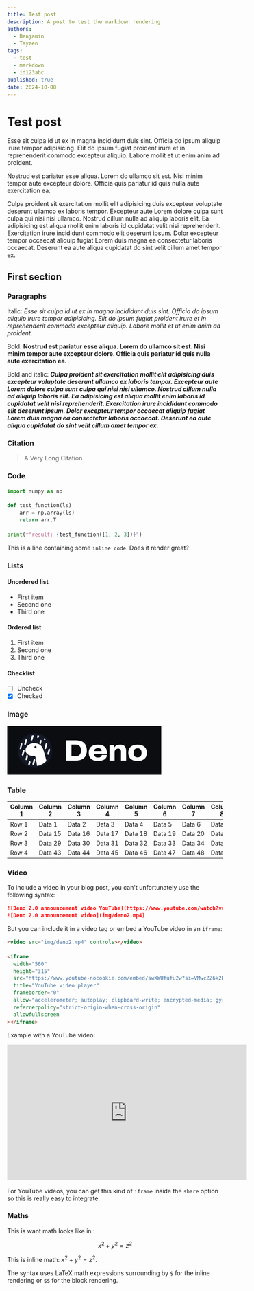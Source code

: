```yaml
---
title: Test post
description: A post to test the markdown rendering
authors:
  - Benjamin
  - Tayzen
tags:
  - test
  - markdown
  - id123abc
published: true
date: 2024-10-08
---
```


# Test post

Esse sit culpa id ut ex in magna incididunt duis sint. Officia do ipsum aliquip
irure tempor adipisicing. Elit do ipsum fugiat proident irure et in
reprehenderit commodo excepteur aliquip. Labore mollit et ut enim anim ad
proident.

Nostrud est pariatur esse aliqua. Lorem do ullamco sit est. Nisi minim tempor
aute excepteur dolore. Officia quis pariatur id quis nulla aute exercitation ea.

Culpa proident sit exercitation mollit elit adipisicing duis excepteur voluptate
deserunt ullamco ex laboris tempor. Excepteur aute Lorem dolore culpa sunt culpa
qui nisi nisi ullamco. Nostrud cillum nulla ad aliquip laboris elit. Ea
adipisicing est aliqua mollit enim laboris id cupidatat velit nisi
reprehenderit. Exercitation irure incididunt commodo elit deserunt ipsum. Dolor
excepteur tempor occaecat aliquip fugiat Lorem duis magna ea consectetur laboris
occaecat. Deserunt ea aute aliqua cupidatat do sint velit cillum amet tempor ex.

## First section

### Paragraphs

Italic: _Esse sit culpa id ut ex in magna incididunt duis sint. Officia do ipsum aliquip
irure tempor adipisicing. Elit do ipsum fugiat proident irure et in
reprehenderit commodo excepteur aliquip. Labore mollit et ut enim anim ad
proident._

Bold: **Nostrud est pariatur esse aliqua. Lorem do ullamco sit est. Nisi minim tempor
aute excepteur dolore. Officia quis pariatur id quis nulla aute exercitation ea.**

Bold and italic: **_Culpa proident sit exercitation mollit elit adipisicing duis excepteur voluptate
deserunt ullamco ex laboris tempor. Excepteur aute Lorem dolore culpa sunt culpa
qui nisi nisi ullamco. Nostrud cillum nulla ad aliquip laboris elit. Ea
adipisicing est aliqua mollit enim laboris id cupidatat velit nisi
reprehenderit. Exercitation irure incididunt commodo elit deserunt ipsum. Dolor
excepteur tempor occaecat aliquip fugiat Lorem duis magna ea consectetur laboris
occaecat. Deserunt ea aute aliqua cupidatat do sint velit cillum amet tempor ex._**

### Citation

> A Very Long Citation

### Code

```python
import numpy as np

def test_function(ls)
    arr = np.array(ls)
    return arr.T

print(f"result: {test_function([1, 2, 3])}")
```

This is a line containing some `inline code`. Does it render great?

### Lists

#### Unordered list

- First item
- Second one
- Third one

#### Ordered list

1. First item
2. Second one
3. Third one

#### Checklist

- [ ] Uncheck
- [x] Checked

### Image

![Deno](img/deno_logo.png)

### Table

| Column 1 | Column 2 | Column 3 | Column 4 | Column 5 | Column 6 | Column 7 | Column 8 | Column 9 | Column 10 | Column 11 | Column 12 | Column 13 | Column 14 | Column 15 |
| -------- | -------- | -------- | -------- | -------- | -------- | -------- | -------- | -------- | --------- | --------- | --------- | --------- | --------- | --------- |
| Row 1    | Data 1   | Data 2   | Data 3   | Data 4   | Data 5   | Data 6   | Data 7   | Data 8   | Data 9    | Data 10   | Data 11   | Data 12   | Data 13   | Data 14   |
| Row 2    | Data 15  | Data 16  | Data 17  | Data 18  | Data 19  | Data 20  | Data 21  | Data 22  | Data 23   | Data 24   | Data 25   | Data 26   | Data 27   | Data 28   |
| Row 3    | Data 29  | Data 30  | Data 31  | Data 32  | Data 33  | Data 34  | Data 35  | Data 36  | Data 37   | Data 38   | Data 39   | Data 40   | Data 41   | Data 42   |
| Row 4    | Data 43  | Data 44  | Data 45  | Data 46  | Data 47  | Data 48  | Data 49  | Data 50  | Data 51   | Data 52   | Data 53   | Data 54   | Data 55   | Data 56   |

### Video

To include a video in your blog post, you can't unfortunately use the following syntax:

```md
![Deno 2.0 announcement video YouTube](https://www.youtube.com/watch?v=swXWUfufu2w)
![Deno 2.0 announcement video](img/deno2.mp4)
```

But you can include it in a video tag or embed a YouTube video in an `iframe`:

```html
<video src="img/deno2.mp4" controls></video>

<iframe
  width="560"
  height="315"
  src="https://www.youtube-nocookie.com/embed/swXWUfufu2w?si=VMwcZZ6k2HryDkC8"
  title="YouTube video player"
  frameborder="0"
  allow="accelerometer; autoplay; clipboard-write; encrypted-media; gyroscope; picture-in-picture; web-share"
  referrerpolicy="strict-origin-when-cross-origin"
  allowfullscreen
></iframe>
```

Example with a YouTube video:

<iframe width="560" height="315" src="https://www.youtube-nocookie.com/embed/swXWUfufu2w?si=VMwcZZ6k2HryDkC8" title="YouTube video player" frameborder="0" allow="accelerometer; autoplay; clipboard-write; encrypted-media; gyroscope; picture-in-picture; web-share" referrerpolicy="strict-origin-when-cross-origin" allowfullscreen></iframe>

For YouTube videos, you can get this kind of `iframe` inside the `share` option so this is really easy to integrate.

### Maths

This is want math looks like in :

$$
x^2 + y^2 = z^2
$$

This is inline math: $x^2 + y^2 = z^2$.

The syntax uses LaTeX math expressions surrounding by `$` for the inline rendering or `$$` for the block rendering.
